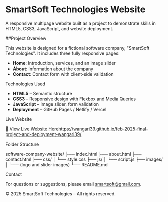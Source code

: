 # SmartSoft Technologies Website

A responsive multipage website built as a project to demonstrate skills in HTML5, CSS3, JavaScript, and website deployment.

 ##Project Overview

This website is designed for a fictional software company, "SmartSoft Technologies". It includes three fully responsive pages:
- **Home**: Introduction, services, and an image slider
- **About**: Information about the company
- **Contact**: Contact form with client-side validation

 Technologies Used

- **HTML5** – Semantic structure
- **CSS3** – Responsive design with Flexbox and Media Queries
- **JavaScript** – Image slider, form validation
- **Deployment** – GitHub Pages / Netlify / Vercel

 Live Website

[🔗 View Live Website Here]()https://wangari39.github.io/feb-2025-final-project-and-deployment-wangari39/

 Folder Structure

software-company-website/
├── index.html
├── about.html
├── contact.html
├── css/
│   └── style.css
├── js/
│   └── script.js
├── images/
│   └── (logo and slider images)
└── README.md


 Contact

For questions or suggestions, please email smartsoft@gmail.com.

© 2025 SmartSoft Technologies – All rights reserved.
